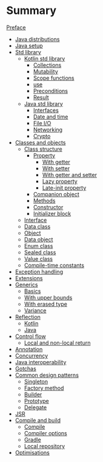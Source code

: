 # Summary

[Preface](./preface.md)

- [Java distributions](./java-distributions.md)
- [Java setup](./java-setup.md)
- [Std library](./std-library/std-library.md)
    - [Kotlin std library](./std-library/kotlin-std-library/kotlin-std-library.md)
        - [Collections](./std-library/kotlin-std-library/collections.md)
        - [Mutability](./std-library/kotlin-std-library/mutability.md)
        - [Scope functions](./std-library/kotlin-std-library/scope-functions.md)
        - [use](./std-library/kotlin-std-library/use.md)
        - [Preconditions]()
        - [Result]()
    - [Java std library](./std-library/java-std-library/java-std-library.md)
        - [Interfaces]()
        - [Date and time]()
        - [File I/O]()
        - [Networking]()
        - [Crypto]()
- [Classes and objects](./classes-and-objects/classes-and-objects.md)
    - [Class structure](./classes-and-objects/class-structure/class.md)
        - [Property](./classes-and-objects/class-structure/property.md)
            - [With getter](./classes-and-objects/class-structure/property-with-getter.md)
            - [With setter](./classes-and-objects/class-structure/property-with-setter.md)
            - [With getter and setter](./classes-and-objects/class-structure/property-with-getter-and-setter.md)
            - [Lazy property](./classes-and-objects/class-structure/lazy-property.md)
            - [Late-init property](./classes-and-objects/class-structure/late-init-property.md)
        - [Companion object](./classes-and-objects/class-structure/companion-object.md)
        - [Methods](./classes-and-objects/class-structure/methods.md)
        - [Constructor](./classes-and-objects/class-structure/constructor.md)
        - [Initializer block](./classes-and-objects/class-structure/initializer-block.md)
    - [Interface](./classes-and-objects/interface.md)
    - [Data class](./classes-and-objects/data-class.md)
    - [Object](./classes-and-objects/object.md)
    - [Data object](./classes-and-objects/data-object.md)
    - [Enum class](./classes-and-objects/enum-class.md)
    - [Sealed class](./classes-and-objects/sealed-class.md)
    - [Value class](./classes-and-objects/value-class.md)
    - [Compile-time constants](./classes-and-objects/compile-time-constants.md)
- [Exception handling](./exception-handling.md)
- [Extensions](./extensions.md)
- [Generics](./generics/generics.md)
    - [Basics](./generics/basics.md)
    - [With upper bounds](./generics/upper-bounds.md)
    - [With erased type](./generics/type-erasure.md)
    - [Variance]()
- [Reflection](./reflection/reflection.md)
    - [Kotlin](./reflection/kotlin.md)
    - [Java](./reflection/java.md)
- [Control flow](./control-flow/control-flow.md)
    - [Local and non-local return](./control-flow/local-and-non-local-return.md)
- [Annotation]()
- [Concurrency]()
- [Java interoperability](./java-interoperability.md)
- [Gotchas](./gotchas.md)
- [Common design patterns](./common-design-patterns.md)
    - [Singleton](./common-design-patterns/singleton.md)
    - [Factory method](./common-design-patterns/factory-method.md)
    - [Builder](./common-design-patterns/builder.md)
    - [Prototype](./common-design-patterns/prototype.md)
    - [Delegate](./common-design-patterns/delegate.md)
- [JSR](./jsr.md)
- [Compile and build](./compile-and-build/compile-and-build.md)
    - [Compile](./compile-and-build/compile.md)
    - [Compiler options](./compile-and-build/compiler-options.md)
    - [Gradle]()
    - [Local repository](./local-repository.md)
- [Optimisations](./optimisations.md)
